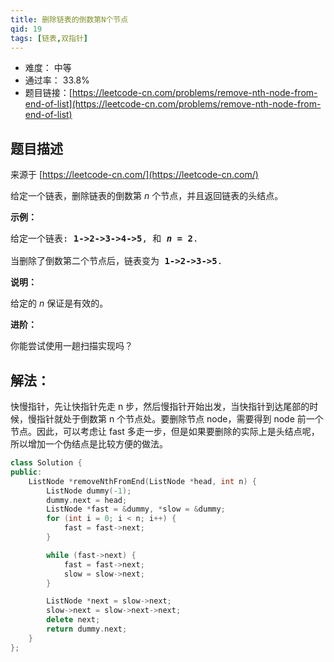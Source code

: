 ```yaml
---
title: 删除链表的倒数第N个节点
qid: 19
tags: [链表,双指针]
---
```



- 难度： 中等
- 通过率： 33.8%
- 题目链接：[https://leetcode-cn.com/problems/remove-nth-node-from-end-of-list](https://leetcode-cn.com/problems/remove-nth-node-from-end-of-list)


## 题目描述

来源于 [https://leetcode-cn.com/](https://leetcode-cn.com/)

<p>给定一个链表，删除链表的倒数第&nbsp;<em>n&nbsp;</em>个节点，并且返回链表的头结点。</p>

<p><strong>示例：</strong></p>

<pre>给定一个链表: <strong>1-&gt;2-&gt;3-&gt;4-&gt;5</strong>, 和 <strong><em>n</em> = 2</strong>.

当删除了倒数第二个节点后，链表变为 <strong>1-&gt;2-&gt;3-&gt;5</strong>.
</pre>

<p><strong>说明：</strong></p>

<p>给定的 <em>n</em>&nbsp;保证是有效的。</p>

<p><strong>进阶：</strong></p>

<p>你能尝试使用一趟扫描实现吗？</p>


## 解法：

快慢指针，先让快指针先走 n 步，然后慢指针开始出发，当快指针到达尾部的时候，慢指针就处于倒数第 n 个节点处。要删除节点 node，需要得到 node 前一个节点。因此，可以考虑让 fast 多走一步，但是如果要删除的实际上是头结点呢，所以增加一个伪结点是比较方便的做法。

```c++
class Solution {
public:
    ListNode *removeNthFromEnd(ListNode *head, int n) {
        ListNode dummy(-1);
        dummy.next = head;
        ListNode *fast = &dummy, *slow = &dummy;
        for (int i = 0; i < n; i++) {
            fast = fast->next;
        }

        while (fast->next) {
            fast = fast->next;
            slow = slow->next;
        }

        ListNode *next = slow->next;
        slow->next = slow->next->next;
        delete next;
        return dummy.next;
    }
};
```